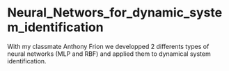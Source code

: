 # Neural_Networs_for_dynamic_system_identification
With my classmate Anthony Frion we developped 2 differents types of neural networks (MLP and RBF) and applied them to dynamical system identification. 
